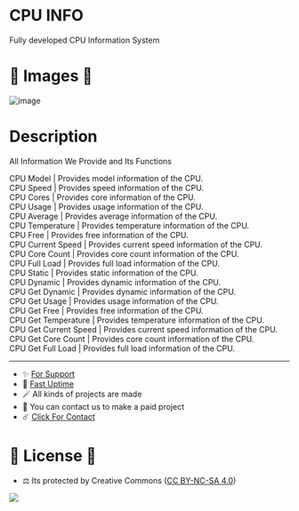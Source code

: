 # CPU INFO
Fully developed CPU Information System

# 🎈 Images 🎈

![image](https://github.com/egehan0250/CPU_info/assets/79449566/f9d3ceaf-3253-40fa-8948-ac80d281ba0a)

# Description

  All Information We Provide and Its Functions <br> 

  CPU Model | Provides model information of the CPU. <br>
  CPU Speed | Provides speed information of the CPU. <br>
  CPU Cores | Provides core information of the CPU. <br>
  CPU Usage | Provides usage information of the CPU. <br>
  CPU Average | Provides average information of the CPU. <br>
  CPU Temperature | Provides temperature information of the CPU. <br>
  CPU Free | Provides free information of the CPU. <br>
  CPU Current Speed | Provides current speed information of the CPU. <br>
  CPU Core Count | Provides core count information of the CPU. <br>
  CPU Full Load | Provides full load information of the CPU. <br>
  CPU Static | Provides static information of the CPU. <br>
  CPU Dynamic | Provides dynamic information of the CPU. <br>
  CPU Get Dynamic | Provides dynamic information of the CPU. <br>
  CPU Get Usage | Provides usage information of the CPU. <br>
  CPU Get Free | Provides free information of the CPU. <br>
  CPU Get Temperature | Provides temperature information of the CPU. <br>
  CPU Get Current Speed | Provides current speed information of the CPU. <br>
  CPU Get Core Count | Provides core count information of the CPU. <br>
  CPU Get Full Load | Provides full load information of the CPU. <br>

---
- ✨ [For Support](https://github.com/sponsors/egehan0250) <br>
- 🏓 [Fast Uptime](https://fastuptime.com/)<br>
- 🪄 All kinds of projects are made <br>
- 🧨 You can contact us to make a paid project<br>
- ☄️ [Click For Contact](mailto:egehankontas55@gmail.com)<br>

# 🎯 License 🎯
- ⚖️ Its protected by Creative Commons ([CC BY-NC-SA 4.0](https://creativecommons.org/licenses/by-nc-sa/4.0/))

<a href="https://creativecommons.org/licenses/by-nc-sa/4.0/" title="BYNCSA40"><img src="https://licensebuttons.net/l/by-nc-sa/4.0/88x31.png"></a>
